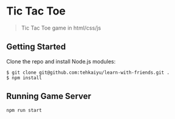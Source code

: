 # Tic Tac Toe

> Tic Tac Toe game in html/css/js

## Getting Started
Clone the repo and install Node.js modules:

```
$ git clone git@github.com:tehkaiyu/learn-with-friends.git .
$ npm install
```

## Running Game Server

```bash
npm run start
```
